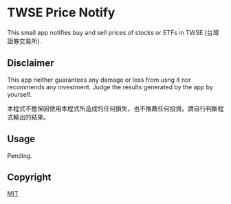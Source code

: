 # TWSE Price Notify

This small app notifies buy and sell prices of stocks or ETFs in TWSE (台灣證券交易所).

## Disclaimer

This app neither guarantees any damage or loss from usng it nor recommends any investment. Judge the results generated by the app by yourself.

本程式不擔保因使用本程式所造成的任何損失，也不推薦任何投資。請自行判斷程式輸出的結果。

## Usage

Pending.

## Copyright

[MIT](https://opensource.org/licenses/MIT)
